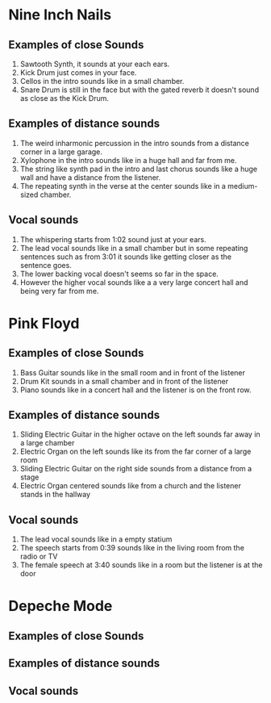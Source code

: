 # Nine Inch Nails
## Examples of close Sounds
1. Sawtooth Synth, it sounds at your each ears.
2. Kick Drum just comes in your face.
3. Cellos in the intro sounds like in a small chamber.
4. Snare Drum is still in the face but with the gated reverb it doesn't sound as close as the Kick Drum.
## Examples of distance sounds
1. The weird inharmonic percussion in the intro sounds from a distance corner in a large garage.
2. Xylophone in the intro sounds like in a huge hall and far from me.
3. The string like synth pad in the intro and last chorus sounds like a huge wall and have a distance from the listener.
4. The repeating synth in the verse at the center sounds like in a medium-sized chamber.
## Vocal sounds
1. The whispering starts from 1:02 sound just at your ears.
2. The lead vocal sounds like in a small chamber but in some repeating sentences such as from 3:01 it sounds like getting closer as the sentence goes.
3. The lower backing vocal doesn't seems so far in the space.
4. However the higher vocal sounds like a a very large concert hall and being very far from me.

# Pink Floyd
## Examples of close Sounds
1. Bass Guitar sounds like in the small room and in front of the listener
2. Drum Kit sounds in a small chamber and in front of the listener
3. Piano sounds like in a concert hall and the listener is on the front row.
## Examples of distance sounds
1. Sliding Electric Guitar in the higher octave on the left sounds far away in a large chamber
2. Electric Organ on the left sounds like its from the far corner of a large room
3. Sliding Electric Guitar on the right side sounds from a distance from a stage
4. Electric Organ centered sounds like from a church and the listener stands in the hallway
## Vocal sounds
1. The lead vocal sounds like in a empty statium
2. The speech starts from 0:39 sounds like in the living room from the radio or TV
3. The female speech at 3:40 sounds like in a room but the listener is at the door

# Depeche Mode
## Examples of close Sounds
## Examples of distance sounds
## Vocal sounds
